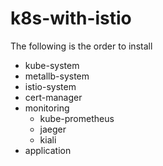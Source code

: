 # k8s-with-istio
The following is the order to install
- kube-system
- metallb-system
- istio-system
- cert-manager
- monitoring
  - kube-prometheus
  - jaeger
  - kiali
- application
